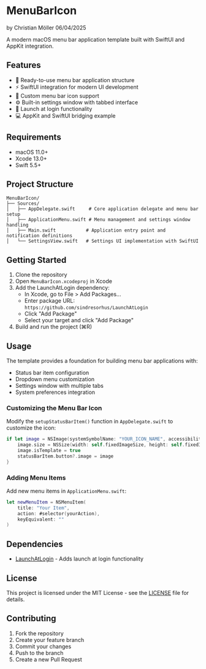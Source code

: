 # MenuBarIcon

by Christian Möller
06/04/2025

A modern macOS menu bar application template built with SwiftUI and AppKit integration.

## Features

- 🔧 Ready-to-use menu bar application structure
- ⚡️ SwiftUI integration for modern UI development
- 🎨 Custom menu bar icon support
- ⚙️ Built-in settings window with tabbed interface
- 🚀 Launch at login functionality
- 💻 AppKit and SwiftUI bridging example

## Requirements

- macOS 11.0+
- Xcode 13.0+
- Swift 5.5+

## Project Structure

```
MenuBarIcon/
├── Sources/
│   ├── AppDelegate.swift     # Core application delegate and menu bar setup
│   ├── ApplicationMenu.swift # Menu management and settings window handling
│   ├── Main.swift           # Application entry point and notification definitions
│   └── SettingsView.swift   # Settings UI implementation with SwiftUI
```

## Getting Started

1. Clone the repository
2. Open `MenuBarIcon.xcodeproj` in Xcode
3. Add the LaunchAtLogin dependency:
   - In Xcode, go to File > Add Packages...
   - Enter package URL: `https://github.com/sindresorhus/LaunchAtLogin`
   - Click "Add Package"
   - Select your target and click "Add Package"
4. Build and run the project (⌘R)

## Usage

The template provides a foundation for building menu bar applications with:

- Status bar item configuration
- Dropdown menu customization
- Settings window with multiple tabs
- System preferences integration

### Customizing the Menu Bar Icon

Modify the `setupStatusBarItem()` function in `AppDelegate.swift` to customize the icon:

```swift
if let image = NSImage(systemSymbolName: "YOUR_ICON_NAME", accessibilityDescription: nil) {
    image.size = NSSize(width: self.fixedImageSize, height: self.fixedImageSize)
    image.isTemplate = true
    statusBarItem.button?.image = image
}
```

### Adding Menu Items

Add new menu items in `ApplicationMenu.swift`:

```swift
let newMenuItem = NSMenuItem(
    title: "Your Item",
    action: #selector(yourAction),
    keyEquivalent: ""
)
```

## Dependencies

- [LaunchAtLogin](https://github.com/sindresorhus/LaunchAtLogin) - Adds launch at login functionality

## License

This project is licensed under the MIT License - see the [LICENSE](LICENSE) file for details.

## Contributing

1. Fork the repository
2. Create your feature branch
3. Commit your changes
4. Push to the branch
5. Create a new Pull Request
